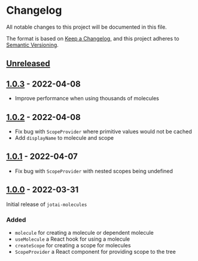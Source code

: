 # Changelog

All notable changes to this project will be documented in this file.

The format is based on [Keep a Changelog](https://keepachangelog.com/en/1.0.0/),
and this project adheres to [Semantic Versioning](https://semver.org/spec/v2.0.0.html).

## [Unreleased]

## [1.0.3] - 2022-04-08

- Improve performance when using thousands of molecules

## [1.0.2] - 2022-04-08

- Fix bug with `ScopeProvider` where primitive values would not be cached
- Add `displayName` to molecule and scope

## [1.0.1] - 2022-04-07

- Fix bug with `ScopeProvider` with nested scopes being undefined

## [1.0.0] - 2022-03-31

Initial release of `jotai-molecules`

### Added

- `molecule` for creating a molecule or dependent molecule
- `useMolecule` a React hook for using a molecule
- `createScope` for creating a scope for molecules
- `ScopeProvider` a React component for providing scope to the tree

[unreleased]: https://github.com/saasquatch/jotai-molecules/compare/v1.0.0...HEAD
[1.0.3]: https://github.com/saasquatch/jotai-molecules/releases/tag/v1.0.3
[1.0.2]: https://github.com/saasquatch/jotai-molecules/releases/tag/v1.0.2
[1.0.1]: https://github.com/saasquatch/jotai-molecules/releases/tag/v1.0.1
[1.0.0]: https://github.com/saasquatch/jotai-molecules/releases/tag/v1.0.0
